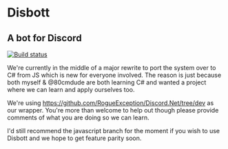 ﻿# Disbott

## A bot for Discord

[![Build status](https://ci.appveyor.com/api/projects/status/aflldxgt4hkf3q1s?svg=true)](https://ci.appveyor.com/project/tomopagu/disbott)

We're currently in the middle of a major rewrite to port the system over to C# from JS which is new for everyone involved.
The reason is just because both myself & @80cmdude are both learning C# and wanted a project where we can learn and apply ourselves too.

We're using https://github.com/RogueException/Discord.Net/tree/dev as our wrapper.
You're more than welcome to help out though please provide comments of what you are doing so we can learn.

I'd still recommend the javascript branch for the moment if you wish to use Disbott and we hope to get feature parity soon.